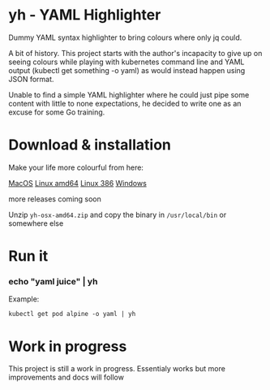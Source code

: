 # yh - YAML Highlighter

Dummy YAML syntax highlighter to bring colours where only jq could.

A bit of history. This project starts with the author's incapacity to give up on seeing colours while playing with kubernetes command line and YAML output (kubectl get something -o yaml) as would instead happen using JSON format.

Unable to find a simple YAML highlighter where he could just pipe some content with little to none expectations, he decided to write one as an excuse for some Go training.

# Download & installation

Make your life more colourful from here:

[MacOS](https://github.com/andreazorzetto/yh/releases/download/v0.1/yh-osx-amd64.zip)
[Linux amd64](https://github.com/andreazorzetto/yh/releases/download/v0.1/yh-linux-amd64.zip)
[Linux 386](https://github.com/andreazorzetto/yh/releases/download/v0.1/yh-linux-386.zip)
[Windows](https://github.com/andreazorzetto/yh/releases/download/v0.1/yh-win-amd64.zip)

more releases coming soon

Unzip `yh-osx-amd64.zip` and copy the binary in `/usr/local/bin` or somewhere else

# Run it

### echo "yaml juice" | yh

Example: 

`kubectl get pod alpine -o yaml | yh`

# Work in progress

This project is still a work in progress. Essentialy works but more improvements and docs will follow
